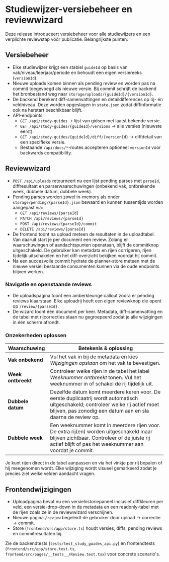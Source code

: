 # Studiewijzer-versiebeheer en reviewwizard

Deze release introduceert versiebeheer voor alle studiewijzers en een verplichte reviewstap vóór publicatie. Belangrijkste punten:

## Versiebeheer

- Elke studiewijzer krijgt een stabiel `guideId` op basis van vak/niveau/leerjaar/periode en behoudt een eigen versiereeks (`versionId`).
- Nieuwe uploads komen binnen als pending review en worden pas na commit toegevoegd als nieuwe versie. Bij commit schrijft de backend het bronbestand weg naar `storage/uploads/{guideId}/{versionId}`.
- De backend berekent diff-samenvattingen en detaildifferences op rij- én veldniveau. Deze worden opgeslagen in `state.json` zodat diffinformatie ook na herstart beschikbaar blijft.
- API-endpoints:
  - `GET /api/study-guides` → lijst van gidsen met laatst bekende versie.
  - `GET /api/study-guides/{guideId}/versions` → alle versies (nieuwste eerst).
  - `GET /api/study-guides/{guideId}/diff/{versionId}` → diffdetail van een specifieke versie.
  - Bestaande `/api/docs/*`-routes accepteren optioneel `versionId` voor backwards compatibility.

## Reviewwizard

- `POST /api/uploads` retourneert nu een lijst pending parses met `parseId`, diffresultaat en parserwaarschuwingen (onbekend vak, ontbrekende week, dubbele datum, dubbele week).
- Pending parses worden zowel in-memory als onder `storage/pending/{parseId}.json` bewaard en kunnen tussentijds worden aangepast via:
  - `GET /api/reviews/{parseId}`
  - `PATCH /api/reviews/{parseId}`
  - `POST /api/reviews/{parseId}/commit`
  - `DELETE /api/reviews/{parseId}`
- De frontend toont na upload meteen de resultaten in de uploadtabel. Van daaruit start je per document een review. Zolang er waarschuwingen of aandachtspunten openstaan, blijft de commitknop uitgeschakeld. De gebruiker kan metadata en rijen corrigeren, rijen tijdelijk uitschakelen en het diff-overzicht bekijken voordat hij commit.
- Na een succesvolle commit hydrate de planner-store meteen met de nieuwe versie; bestaande consumenten kunnen via de oude endpoints blijven werken.

### Navigatie en openstaande reviews

- De uploadspagina toont een amberkleurige callout zodra er pending reviews klaarstaan. Elke uploadrij heeft een eigen reviewknop die opent op `/review/{parseId}`.
- De wizard toont één document per keer. Metadata, diff-samenvatting en de tabel met rijcorrecties staan nu gegroepeerd zodat je alle wijzigingen in één scherm afrondt.

### Onzekerheden oplossen

| Waarschuwing        | Betekenis & oplossing |
| ------------------- | --------------------- |
| **Vak onbekend**    | Vul het vak in bij de metadata en kies *Wijzigingen opslaan* om het vak te bevestigen. |
| **Week ontbreekt**  | Controleer welke rijen in de tabel het label *Weeknummer ontbreekt* tonen. Vul het weeknummer in of schakel de rij tijdelijk uit. |
| **Dubbele datum**   | Dezelfde datum komt meerdere keren voor. De eerste duplicaatrij wordt automatisch uitgeschakeld; controleer welke rij actief moet blijven, pas zonodig een datum aan en sla daarna de review op. |
| **Dubbele week**    | Een weeknummer komt in meerdere rijen voor. De extra rij(en) worden uitgeschakeld maar blijven zichtbaar. Controleer of de juiste rij actief blijft of pas het weeknummer aan voordat je commit. |

Je kunt rijen direct in de tabel aanpassen en via het vinkje per rij bepalen of hij meegenomen wordt. Elke wijziging wordt visueel gemarkeerd zodat je precies ziet welke velden aandacht vragen.

## Frontendwijzigingen

- Uploadpagina bevat nu een versiehistoriepaneel inclusief diffkleuren per veld, een versie-drop-down in de metadata en een readonly-tabel met de rijen zoals ze in de reviewwizard verschijnen.
- Nieuwe pagina `/review` begeleidt de gebruiker door upload → correctie → commit.
- Store (`frontend/src/app/store.ts`) houdt versies, diffs, pending reviews en commitresultaten bij.

Zie de backendtests (`tests/test_study_guides_api.py`) en frontendtests (`frontend/src/app/store.test.ts`, `frontend/src/pages/__tests__/Review.test.tsx`) voor concrete scenario's.
